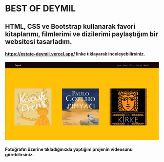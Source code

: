 # BEST OF DEYMIL
## HTML, CSS ve Bootstrap kullanarak favori kitaplarımı, filmlerimi ve dizilerimi paylaştığım bir websitesi tasarladım.

#### https://estate-deymil.vercel.app/ linke tıklayarak inceleyebilirsiniz.

[![best of](https://github.com/damlaervakasal/best_of_deymil/blob/master/README_1.png)](https://www.loom.com/share/41c63f6aa8c6446886ebee915b372655)
#### Fotoğrafın üzerine tıkladığınızda yaptığım projenin videosunu görebilirsiniz.
